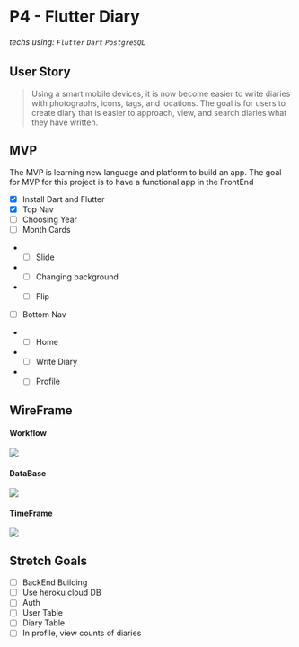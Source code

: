 # P4 - Flutter Diary

###### techs using: `Flutter` `Dart` `PostgreSQL`


## User Story
> Using a smart mobile devices, it is now become easier to write diaries with photographs, icons, tags, and locations. The goal is for users to create diary that is easier to approach, view, and search diaries what they have written.


## MVP

The MVP is learning new language and platform to build an app. The goal for MVP for this project is to have a functional app in the FrontEnd

- [x] Install Dart and Flutter
- [x] Top Nav
- [ ] Choosing Year
- [ ] Month Cards
- - [ ] Slide
- - [ ] Changing background
- - [ ] Flip 
- [ ] Bottom Nav
- - [ ] Home
- - [ ] Write Diary
- - [ ] Profile

## WireFrame
#### Workflow
![](https://i.imgur.com/vHDdclm.png)

#### DataBase
![](https://i.imgur.com/p7lp6bQ.png)


#### TimeFrame
![](https://i.imgur.com/Z2JYLtw.png)



## Stretch Goals

- [ ] BackEnd Building
- [ ] Use heroku cloud DB
- [ ] Auth
- [ ] User Table 
- [ ] Diary Table
- [ ] In profile, view counts of diaries
